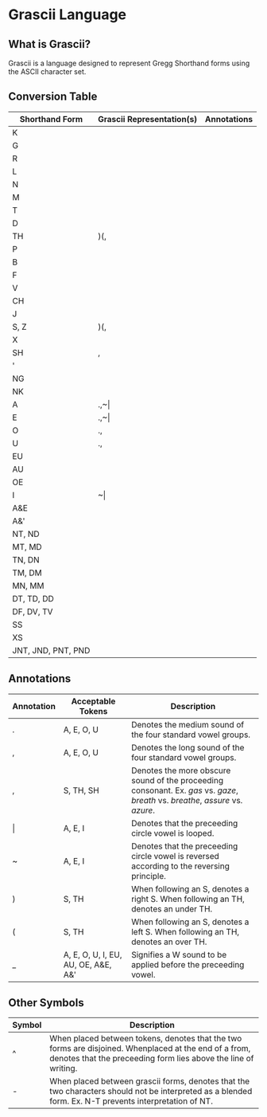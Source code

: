
# Grascii Language

## What is Grascii?

Grascii is a language designed to represent Gregg Shorthand forms using the
ASCII character set.

## Conversion Table

Shorthand Form | Grascii Representation(s) | Annotations
---------------|---------------------------|------------
|K
|G
|R
|L
|N
|M
|T
|D
|TH | )(,
|P
|B
|F
|V
|CH
|J
|S, Z | )(,
|X
|SH | ,
|'
|NG
|NK
|A | .,~\|
|E | .,~\|
|O | .,
|U | .,
|EU
|AU
|OE
|I | ~\|
|A&E
|A&'
|NT, ND
|MT, MD
|TN, DN
|TM, DM
|MN, MM
|DT, TD, DD
|DF, DV, TV
|SS
|XS
|JNT, JND, PNT, PND

## Annotations

Annotation | Acceptable Tokens | Description
-----------|-------------------|------------
.|A, E, O, U | Denotes the medium sound of the four standard vowel groups.
,|A, E, O, U | Denotes the long sound of the four standard vowel groups.
,|S, TH, SH | Denotes the more obscure sound of the proceeding consonant. Ex. _gas_ vs. _gaze_, _breath_ vs. _breathe_, _assure_ vs. _azure_.
\||A, E, I | Denotes that the preceeding circle vowel is looped.
~|A, E, I | Denotes that the preceeding circle vowel is reversed according to the reversing principle.
)|S, TH | When following an S, denotes a right S. When following an TH, denotes an under TH.
(|S, TH | When following an S, denotes a left S. When following an TH, denotes an over TH. 
\_|A, E, O, U, I, EU, AU, OE, A&E, A&' | Signifies a W sound to be applied before the preceeding vowel.

## Other Symbols

Symbol | Description
-------|------------
^|When placed between tokens, denotes that the two forms are disjoined. Whenplaced at the end of a from, denotes that the preceeding form lies above the line of writing.
-|When placed between grascii forms, denotes that the two characters should not be interpreted as a blended form. Ex. N-T prevents interpretation of NT.


